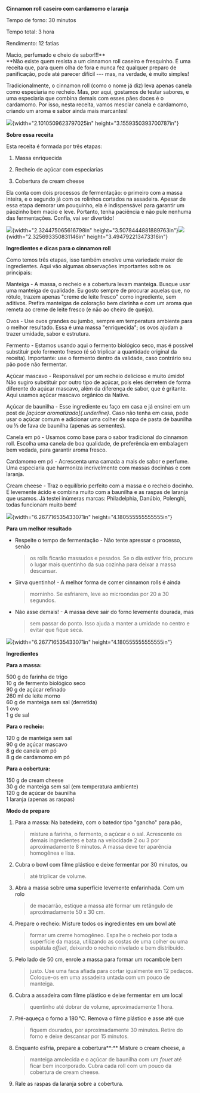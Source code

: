 **Cinnamon roll caseiro com cardamomo e laranja**

Tempo de forno: 30 minutos

Tempo total: 3 hora

Rendimento: 12 fatias

Macio, perfumado e cheio de sabor!!!**  
**Não existe quem resista a um cinnamon roll caseiro e fresquinho. É uma
receita que, para quem olha de fora e nunca fez qualquer preparo de
panificação, pode até parecer difícil --- mas, na verdade, é muito
simples!

Tradicionalmente, o cinnamon roll (como o nome já diz) leva apenas
canela como especiaria no recheio. Mas, por aqui, gostamos de testar
sabores, e uma especiaria que combina demais com esses pães doces é o
cardamomo. Por isso, nesta receita, vamos mesclar canela e cardamomo,
criando um aroma e sabor ainda mais marcantes!

![](media/image1.jpg){width="2.1010509623797025in"
height="3.1559350393700787in"}

**Sobre essa receita**

Esta receita é formada por três etapas:

1.  Massa enriquecida

2.  Recheio de açúcar com especiarias

3.  Cobertura de cream cheese

Ela conta com dois processos de fermentação: o primeiro com a massa
inteira, e o segundo já com os rolinhos cortados na assadeira. Apesar de
essa etapa demorar um pouquinho, ela é indispensável para garantir um
pãozinho bem macio e leve. Portanto, tenha paciência e não pule nenhuma
das fermentações. Confia, vai ser divertido!

![](media/image4.jpg){width="2.324475065616798in"
height="3.5078444881889763in"}![](media/image2.jpg){width="2.325693350831146in"
height="3.494792213473316in"}

**Ingredientes e dicas para o cinnamon roll**

Como temos três etapas, isso também envolve uma variedade maior de
ingredientes. Aqui vão algumas observações importantes sobre os
principais:

Manteiga - A massa, o recheio e a cobertura levam manteiga. Busque usar
uma manteiga de qualidade. Eu gosto sempre de procurar aquelas que, no
rótulo, trazem apenas "creme de leite fresco" como ingrediente, sem
aditivos. Prefira manteigas de coloração bem clarinha e com um aroma que
remeta ao creme de leite fresco (e não ao cheiro de queijo).

Ovos - Use ovos grandes ou jumbo, sempre em temperatura ambiente para o
melhor resultado. Essa é uma massa "enriquecida"; os ovos ajudam a
trazer umidade, sabor e estrutura.

Fermento - Estamos usando aqui o fermento biológico seco, mas é possível
substituir pelo fermento fresco (é só triplicar a quantidade original da
receita). Importante: use o fermento dentro da validade, caso contrário
seu pão pode não fermentar.

Açúcar mascavo - Responsável por um recheio delicioso e muito úmido! Não
sugiro substituir por outro tipo de açúcar, pois eles derretem de forma
diferente do açúcar mascavo, além da diferença de sabor, que é gritante.
Aqui usamos açúcar mascavo orgânico da Native.

Açúcar de baunilha - Esse ingrediente eu faço em casa e já ensinei em um
post de *[açúcar aromatizado]{.underline}*. Caso não tenha em casa, pode
usar o açúcar comum e adicionar uma colher de sopa de pasta de baunilha
ou ⅓ de fava de baunilha (apenas as sementes).

Canela em pó - Usamos como base para o sabor tradicional do cinnamon
roll. Escolha uma canela de boa qualidade, de preferência em embalagem
bem vedada, para garantir aroma fresco.

Cardamomo em pó - Acrescenta uma camada a mais de sabor e perfume. Uma
especiaria que harmoniza incrivelmente com massas docinhas e com
laranja.

Cream cheese - Traz o equilíbrio perfeito com a massa e o recheio
docinho. É levemente ácido e combina muito com a baunilha e as raspas de
laranja que usamos. Já testei inúmeras marcas: Philadelphia, Danúbio,
Polenghi, todas funcionam muito bem!

![](media/image3.jpg){width="6.267716535433071in"
height="4.180555555555555in"}

**Para um melhor resultado**

- Respeite o tempo de fermentação - Não tente apressar o processo, senão
  > os rolls ficarão massudos e pesados. Se o dia estiver frio, procure
  > o lugar mais quentinho da sua cozinha para deixar a massa descansar.

- Sirva quentinho! - A melhor forma de comer cinnamon rolls é ainda
  > morninho. Se esfriarem, leve ao microondas por 20 a 30 segundos.

- Não asse demais! - A massa deve sair do forno levemente dourada, mas
  > sem passar do ponto. Isso ajuda a manter a umidade no centro e
  > evitar que fique seca.

![](media/image5.jpg){width="6.267716535433071in"
height="4.180555555555555in"}

**Ingredientes**

**Para a massa:**

500 g de farinha de trigo  
10 g de fermento biológico seco  
90 g de açúcar refinado  
260 ml de leite morno  
60 g de manteiga sem sal (derretida)  
1 ovo  
1 g de sal

**Para o recheio:**

120 g de manteiga sem sal  
90 g de açúcar mascavo  
8 g de canela em pó  
8 g de cardamomo em pó

**Para a cobertura:**

150 g de cream cheese  
30 g de manteiga sem sal (em temperatura ambiente)  
120 g de açúcar de baunilha  
1 laranja (apenas as raspas)

**Modo de preparo**

1.  Para a massa: Na batedeira, com o batedor tipo \"gancho\" para pão,
    > misture a farinha, o fermento, o açúcar e o sal. Acrescente os
    > demais ingredientes e bata na velocidade 2 ou 3 por
    > aproximadamente 8 minutos. A massa deve ter aparência homogênea e
    > lisa.

2.  Cubra o bowl com filme plástico e deixe fermentar por 30 minutos, ou
    > até triplicar de volume.

3.  Abra a massa sobre uma superfície levemente enfarinhada. Com um rolo
    > de macarrão, estique a massa até formar um retângulo de
    > aproximadamente 50 x 30 cm.

4.  Prepare o recheio: Misture todos os ingredientes em um bowl até
    > formar um creme homogêneo. Espalhe o recheio por toda a superfície
    > da massa, utilizando as costas de uma colher ou uma espátula
    > *offset*, deixando o recheio nivelado e bem distribuído.

5.  Pelo lado de 50 cm, enrole a massa para formar um rocambole bem
    > justo. Use uma faca afiada para cortar igualmente em 12 pedaços.
    > Coloque-os em uma assadeira untada com um pouco de manteiga.

6.  Cubra a assadeira com filme plástico e deixe fermentar em um local
    > quentinho até dobrar de volume, aproximadamente 1 hora.

7.  Pré-aqueça o forno a 180 °C. Remova o filme plástico e asse até que
    > fiquem dourados, por aproximadamente 30 minutos. Retire do forno e
    > deixe descansar por 15 minutos.

8.  Enquanto esfria, prepare a cobertura**:** Misture o cream cheese, a
    > manteiga amolecida e o açúcar de baunilha com um *fouet* até ficar
    > bem incorporado. Cubra cada roll com um pouco da cobertura de
    > cream cheese.

9.  Rale as raspas da laranja sobre a cobertura.
